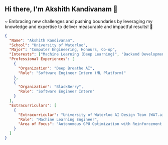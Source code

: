 
## Hi there, I'm Akshith Kandivanam 👋 

~ Embracing new challenges and pushing boundaries by leveraging my knowledge and expertise to deliver measurable and impactful results! 🎯
```json
{
  "Name": "Akshith Kandivanam",
  "School": "University of Waterloo",
  "Major": "Computer Engineering, Honours, Co-op",
  "Interests": ["Machine Learning (Deep Learning)", "Backend Development", "Cloud Computing"],
  "Professional Experiences": [
    {
      "Organization": "Deep Breathe AI",
      "Role": "Software Engineer Intern (ML Platform)"
    },
    {
      "Organization": "BlackBerry",
      "Role": "Software Engineer Intern"
    }
  ],
  "Extracurriculars": [
    {
      "Extracurricular": "University of Waterloo AI Design Team (WAT.ai)",
      "Role": "Machine Learning Engineer",
      "Area of Focus": "Autonomous GPU Optimization with Reinforcement Learning"
    }
  ]
}

```
<!---
akkik04/akkik04 is a ✨ special ✨ repository because its `README.md` (this file) appears on your GitHub profile.
You can click the Preview link to take a look at your changes.
--->
